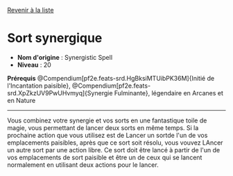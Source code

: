 [Revenir à la liste](list.md)

# Sort synergique

 * **Nom d'origine** : Synergistic Spell
 * **Niveau** : 20


<p><span><strong>Prérequis</strong> @Compendium[pf2e.feats-srd.HgBksiMTUibPK36M]{Initié de l'Incantation paisible}, @Compendium[pf2e.feats-srd.XpZkzUV9PwUHvmyq]{Synergie Fulminante}, légendaire en Arcanes et en Nature<br></span></p>
<hr>
<p>Vous combinez votre synergie et vos sorts en une fantastique toile de magie, vous permettant de lancer deux sorts en même temps. Si la prochaine action que vous utilisez est de Lancer un sortde l'un de vos emplacements paisibles, après que ce sort soit résolu, vous vouvez LAncer un autre sort par une action libre. Ce sort doit être lancé à partir de l'un de vos emplacements de sort paisible et être un de ceux qui se lancent normalement en utilisant deux actions pour le lancer.&nbsp;</p>